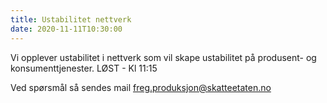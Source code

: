 ```yaml
---
title: Ustabilitet nettverk
date: 2020-11-11T10:30:00
---
```

Vi opplever ustabilitet i nettverk som vil skape ustabilitet på produsent- og konsumenttjenester.
LØST - Kl 11:15

Ved spørsmål så sendes mail freg.produksjon@skatteetaten.no
